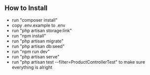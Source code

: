 
## How to Install

- run "composer install"
- copy .env.example to .env
- run "php artisan storage:link"
- run "npm install"
- run "php artisan migrate"
- run "php artisan db:seed"
- run "npm run dev"
- run "php artisan serve"
- run "php artisan test --filter=ProductControllerTest" to make sure everything is alright
